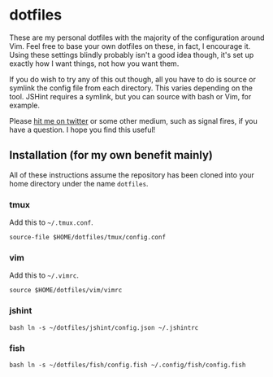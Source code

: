 # dotfiles

These are my personal dotfiles with the majority of the configuration around Vim. Feel free to base your own dotfiles on these, in fact, I encourage it. Using these settings blindly probably isn't a good idea though, it's set up exactly how I want things, not how you want them.

If you do wish to try any of this out though, all you have to do is source or symlink the config file from each directory. This varies depending on the tool. JSHint requires a symlink, but you can source with bash or Vim, for example.

Please [hit me on twitter](riichard) or some other medium, such as signal fires, if you have a question. I hope you find this useful!

## Installation (for my own benefit mainly)

All of these instructions assume the repository has been cloned into your home directory under the name `dotfiles`.


### tmux

Add this to `~/.tmux.conf`.

```
source-file $HOME/dotfiles/tmux/config.conf
```

### vim

Add this to `~/.vimrc`.

```vim
source $HOME/dotfiles/vim/vimrc
```

### jshint

``bash
ln -s ~/dotfiles/jshint/config.json ~/.jshintrc
``

### fish

``bash
ln -s ~/dotfiles/fish/config.fish ~/.config/fish/config.fish
``
